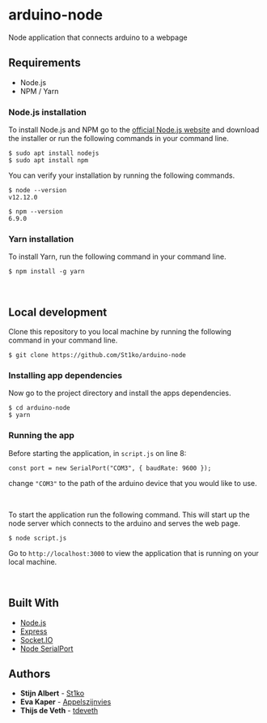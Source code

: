 # arduino-node
Node application that connects arduino to a webpage

## Requirements

* Node.js
* NPM / Yarn

### Node.js installation
To install Node.js and NPM go to the [official Node.js website](https://nodejs.org/) and download the installer or run the following commands in your command line.

    $ sudo apt install nodejs
    $ sudo apt install npm

You can verify your installation by running the following commands.

    $ node --version
    v12.12.0
    
    $ npm --version
    6.9.0
    
### Yarn installation
To install Yarn, run the following command in your command line.

    $ npm install -g yarn
    
&nbsp;

## Local development
Clone this repository to you local machine by running the following command in your command line.

    $ git clone https://github.com/St1ko/arduino-node
    
### Installing app dependencies
Now go to the project directory and install the apps dependencies.

    $ cd arduino-node
    $ yarn

### Running the app
Before starting the application, in `script.js` on line 8: 

`const port = new SerialPort("COM3", { baudRate: 9600 });`

change `"COM3"` to the path of the arduino device that you would like to use.

&nbsp;

To start the application run the following command. This will start up the node server which connects to the arduino and serves the web page.

    $ node script.js
    
Go to `http://localhost:3000` to view the application that is running on your local machine.

&nbsp;


## Built With

* [Node.js](https://nodejs.org/en/)
* [Express](https://expressjs.com/)
* [Socket.IO](https://socket.io/)
* [Node SerialPort](https://serialport.io/)

## Authors

* **Stijn Albert** - [St1ko](https://github.com/St1ko)
* **Eva Kaper** - [Appelszijnvies](https://github.com/Appelszijnvies)
* **Thijs de Veth** - [tdeveth](https://github.com/tdeveth)

